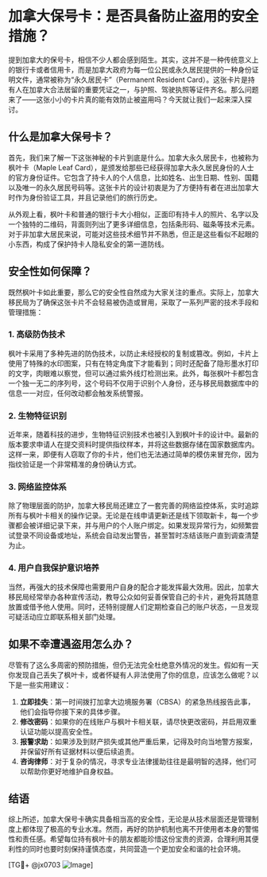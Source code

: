 # 加拿大保号卡：是否具备防止盗用的安全措施？

提到加拿大的保号卡，相信不少人都会感到陌生。其实，这并不是一种传统意义上的银行卡或者信用卡，而是加拿大政府为每一位公民或永久居民提供的一种身份证明文件，通常被称为“永久居民卡”（Permanent Resident Card）。这张卡片是持有人在加拿大合法居留的重要凭证之一，与护照、驾驶执照等证件齐名。那么问题来了——这张小小的卡片真的能有效防止被盗用吗？今天就让我们一起来深入探讨。

## 什么是加拿大保号卡？

首先，我们来了解一下这张神秘的卡片到底是什么。加拿大永久居民卡，也被称为枫叶卡（Maple Leaf Card），是颁发给那些已经获得加拿大永久居民身份的人士的官方身份证件。它包含了持卡人的个人信息，比如姓名、出生日期、性别、国籍以及唯一的永久居民号码等。这张卡片的设计初衷是为了方便持有者在进出加拿大时作为身份验证工具，并且记录他们的旅行历史。

从外观上看，枫叶卡和普通的银行卡大小相似，正面印有持卡人的照片、名字以及一个独特的二维码，背面则列出了更多详细信息，包括条形码、磁条等技术元素。对于非加拿大居民来说，可能对这些技术细节并不熟悉，但正是这些看似不起眼的小东西，构成了保护持卡人隐私安全的第一道防线。

## 安全性如何保障？

既然枫叶卡如此重要，那么它的安全性自然成为大家关注的重点。实际上，加拿大移民局为了确保这张卡片不会轻易被伪造或冒用，采取了一系列严密的技术手段和管理措施：

### 1. 高级防伪技术

枫叶卡采用了多种先进的防伪技术，以防止未经授权的复制或篡改。例如，卡片上使用了特殊的水印图案，只有在特定角度下才能看到；同时还配备了隐形墨水打印的文字，肉眼难以察觉，但可以通过紫外线灯检测出来。此外，每张枫叶卡都包含一个独一无二的序列号，这个号码不仅用于识别个人身份，还与移民局数据库中的信息一一对应，任何改动都会触发系统警报。

### 2. 生物特征识别

近年来，随着科技的进步，生物特征识别技术也被引入到枫叶卡的设计中。最新的版本要求申请人在提交资料时提供指纹样本，并将这些数据存储在国家数据库内。这样一来，即便有人窃取了你的卡片，他们也无法通过简单的模仿来冒充你，因为指纹验证是一个非常精准的身份确认方式。

### 3. 网络监控体系

除了物理层面的防护，加拿大移民局还建立了一套完善的网络监控体系，实时追踪所有与枫叶卡相关的操作记录。无论是在线申请更新还是线下领取新卡，每一个步骤都会被详细记录下来，并与用户的个人账户绑定。如果发现异常行为，如频繁尝试登录不同设备或地址，系统会自动发出警告，甚至暂时冻结该账户直到调查清楚为止。

### 4. 用户自我保护意识培养

当然，再强大的技术保障也需要用户自身的配合才能发挥最大效用。因此，加拿大移民局经常举办各种宣传活动，教导公众如何妥善保管自己的卡片，避免将其随意放置或借予他人使用。同时，还特别提醒人们定期检查自己的账户状态，一旦发现可疑活动应立即联系相关部门处理。

## 如果不幸遭遇盗用怎么办？

尽管有了这么多周密的预防措施，但仍无法完全杜绝意外情况的发生。假如有一天你发现自己丢失了枫叶卡，或者怀疑有人非法使用了你的信息，应该怎么做呢？以下是一些实用建议：

1. **立即挂失**：第一时间拨打加拿大边境服务署（CBSA）的紧急热线报告此事，他们会指导你接下来的具体步骤。
2. **修改密码**：如果你的在线账户与枫叶卡相关联，请尽快更改密码，并启用双重认证功能以提高安全性。
3. **报警求助**：如果涉及到财产损失或其他严重后果，记得及时向当地警方报案，并保留好所有证据材料以便后续追责。
4. **咨询律师**：对于复杂的情况，寻求专业法律援助往往是最明智的选择，他们可以帮助你更好地维护自身权益。

## 结语

综上所述，加拿大保号卡确实具备相当高的安全性，无论是从技术层面还是管理制度上都体现了极高的专业水准。然而，再好的防护机制也离不开使用者本身的警惕性和责任感。希望每位持有枫叶卡的朋友都能珍惜这份宝贵的资源，合理利用其便利性的同时也要时刻保持谨慎态度，共同营造一个更加安全和谐的社会环境。

[TG💪+ @jx0703 ![Image](https://github.com/user-attachments/assets/dbca1d08-cadb-493c-b0ec-ad6f7a83f270)]